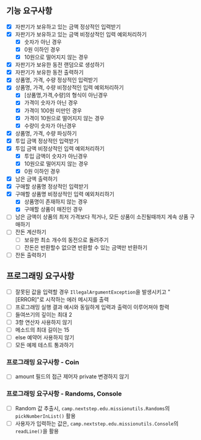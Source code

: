 ## 기능 요구사항

- [x] 자판기가 보유하고 있는 금액 정상적인 입력받기
- [x] 자판기가 보유하고 있는 금액 비정상적인 입력 예외처리하기
    - [x] 숫자가 아닌 경우
    - [x] 0원 이하인 경우
    - [x] 10원으로 떨어지지 않는 경우
- [x] 자판기가 보유한 동전 랜덤으로 생성하기
- [x] 자판기가 보유한 동전 출력하기
- [x] 상품명, 가격, 수량 정상적인 입력받기
- [x] 상품명, 가격, 수량 비정상적인 입력 예외처리하기
    - [x] [상품명,가격,수량]의 형식이 아닌경우
    - [x] 가격이 숫자가 아닌 경우
    - [x] 가격이 100원 미만인 경우
    - [x] 가격이 10원으로 떨어지지 않는 경우
    - [x] 수량이 숫자가 아닌경우
- [x] 상품명, 가격, 수량 파싱하기
- [x] 투입 금액 정상적인 입력받기
- [x] 투입 금액 비정상적인 입력 예외처리하기
    - [x] 투입 금액이 숫자가 아닌경우
    - [x] 10원으로 떨어지지 않는 경우
    - [x] 0원 이하인 경우
- [x] 남은 금액 출력하기
- [x] 구매할 상품명 정상적인 입력받기
- [x] 구매할 상품명 비정상적인 입력 예외처리하기
    - [x] 상품명이 존재하지 않는 경우
    - [x] 구매할 상품이 매진인 경우
- [ ] 남은 금액이 상품의 최저 가격보다 적거나, 모든 상품이 소진될때까지 게속 상품 구매하기
- [ ] 잔돈 계산하기
    - [ ] 보유한 최소 개수의 동전으로 돌려주기
    - [ ] 잔돈은 반환할수 없으면 반환할 수 있는 금액만 반환하기
- [ ] 잔돈 출력하기

## 프로그래밍 요구사항

- [ ] 잘못된 값을 입력할 경우 `IllegalArgumentException`을 발생시키고 "[ERROR]"로 시작하는 에러 메시지를 출력
- [ ] 프로그래밍 실행 결과 예시와 동일하게 입력과 출력이 이루어져야 함력
- [ ] 들여쓰기의 깊이는 최대 2
- [ ] 3항 연산자 사용하지 않기
- [ ] 메소드의 최대 길이는 15
- [ ] else 예약어 사용하지 않기
- [ ] 모든 예제 테스트 통과하기

### 프로그래밍 요구사항 - Coin

- [ ] amount 필드의 접근 제어자 private 변경하지 않기

### 프로그래밍 요구사항 - Randoms, Console

- [ ] Random 값 추출시, `camp.nextstep.edu.missionutils.Randoms`의 `pickNumberInList()` 활용
- [ ] 사용자가 입력하는 값은, `camp.nextstep.edu.missionutils.Console`의 `readLine()`을 활용
